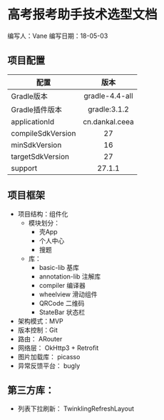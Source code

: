 # 高考报考助手技术选型文档

编写人：Vane
编写日期：18-05-03


## 项目配置

| 配置 | 版本 |
| --- | :---: |
| Gradle版本 | gradle-4.4-all |
| Gradle插件版本 | gradle:3.1.2 |
| applicationId | cn.dankal.ceea |
| compileSdkVersion | 27 |
| minSdkVersion | 16 |
| targetSdkVersion  | 27 |
| support  | 27.1.1 |


## 项目框架

* 项目结构：组件化
    * 模块划分：
        * 壳App
        * 个人中心
        * 搜题
    * 库：
        * basic-lib   基库
        * annotation-lib  注解库
        * compiler  编译器
        * wheelview  滑动组件
        * QRCode  二维码
        * StateBar  状态栏
* 架构模式：MVP
* 版本控制：Git
* 路由： ARouter
* 网络层： OkHttp3 + Retrofit
* 图片加载库： picasso
* 异常反馈平台： bugly

## 第三方库：
* 列表下拉刷新： TwinklingRefreshLayout





